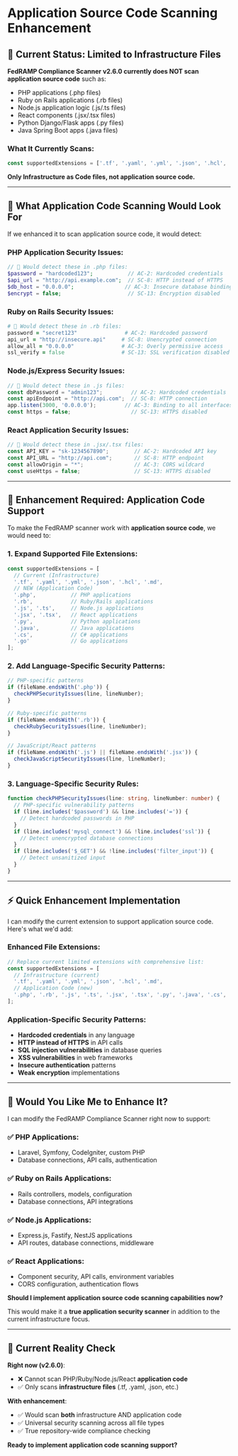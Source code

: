 # Application Source Code Scanning Enhancement

## 🚫 **Current Status: Limited to Infrastructure Files**

**FedRAMP Compliance Scanner v2.6.0 currently does NOT scan application source code** such as:
- PHP applications (.php files)
- Ruby on Rails applications (.rb files)
- Node.js application logic (.js/.ts files)
- React components (.jsx/.tsx files)
- Python Django/Flask apps (.py files)
- Java Spring Boot apps (.java files)

### **What It Currently Scans:**
```typescript
const supportedExtensions = ['.tf', '.yaml', '.yml', '.json', '.hcl', '.md'];
```

**Only Infrastructure as Code files, not application source code.**

---

## 🎯 **What Application Code Scanning Would Look For**

If we enhanced it to scan application source code, it would detect:

### **PHP Application Security Issues:**
```php
// 🚫 Would detect these in .php files:
$password = "hardcoded123";           // AC-2: Hardcoded credentials
$api_url = "http://api.example.com";  // SC-8: HTTP instead of HTTPS
$db_host = "0.0.0.0";                // AC-3: Insecure database binding
$encrypt = false;                     // SC-13: Encryption disabled
```

### **Ruby on Rails Security Issues:**
```ruby
# 🚫 Would detect these in .rb files:
password = "secret123"               # AC-2: Hardcoded password
api_url = "http://insecure.api"     # SC-8: Unencrypted connection
allow_all = "0.0.0.0"               # AC-3: Overly permissive access
ssl_verify = false                  # SC-13: SSL verification disabled
```

### **Node.js/Express Security Issues:**
```javascript
// 🚫 Would detect these in .js files:
const dbPassword = "admin123";         // AC-2: Hardcoded credentials  
const apiEndpoint = "http://api.com";  // SC-8: HTTP connection
app.listen(3000, '0.0.0.0');         // AC-3: Binding to all interfaces
const https = false;                   // SC-13: HTTPS disabled
```

### **React Application Security Issues:**
```jsx
// 🚫 Would detect these in .jsx/.tsx files:
const API_KEY = "sk-1234567890";        // AC-2: Hardcoded API key
const API_URL = "http://api.com";       // SC-8: HTTP endpoint
const allowOrigin = "*";                // AC-3: CORS wildcard
const useHttps = false;                 // SC-13: HTTPS disabled
```

---

## 🔧 **Enhancement Required: Application Code Support**

To make the FedRAMP scanner work with **application source code**, we would need to:

### **1. Expand Supported File Extensions:**
```typescript
const supportedExtensions = [
  // Current (Infrastructure)
  '.tf', '.yaml', '.yml', '.json', '.hcl', '.md',
  // NEW (Application Code)
  '.php',           // PHP applications
  '.rb',            // Ruby/Rails applications  
  '.js', '.ts',     // Node.js applications
  '.jsx', '.tsx',   // React applications
  '.py',            // Python applications
  '.java',          // Java applications
  '.cs',            // C# applications
  '.go'             // Go applications
];
```

### **2. Add Language-Specific Security Patterns:**
```typescript
// PHP-specific patterns
if (fileName.endsWith('.php')) {
  checkPHPSecurityIssues(line, lineNumber);
}

// Ruby-specific patterns  
if (fileName.endsWith('.rb')) {
  checkRubySecurityIssues(line, lineNumber);
}

// JavaScript/React patterns
if (fileName.endsWith('.js') || fileName.endsWith('.jsx')) {
  checkJavaScriptSecurityIssues(line, lineNumber);
}
```

### **3. Language-Specific Security Rules:**
```typescript
function checkPHPSecurityIssues(line: string, lineNumber: number) {
  // PHP-specific vulnerability patterns
  if (line.includes('$password') && line.includes('=')) {
    // Detect hardcoded passwords in PHP
  }
  if (line.includes('mysql_connect') && !line.includes('ssl')) {
    // Detect unencrypted database connections
  }
  if (line.includes('$_GET') && !line.includes('filter_input')) {
    // Detect unsanitized input
  }
}
```

---

## ⚡ **Quick Enhancement Implementation**

I can modify the current extension to support application source code. Here's what we'd add:

### **Enhanced File Extensions:**
```typescript
// Replace current limited extensions with comprehensive list:
const supportedExtensions = [
  // Infrastructure (current)
  '.tf', '.yaml', '.yml', '.json', '.hcl', '.md',
  // Application Code (new)
  '.php', '.rb', '.js', '.ts', '.jsx', '.tsx', '.py', '.java', '.cs', '.go'
];
```

### **Application-Specific Security Patterns:**
- **Hardcoded credentials** in any language
- **HTTP instead of HTTPS** in API calls
- **SQL injection vulnerabilities** in database queries
- **XSS vulnerabilities** in web frameworks
- **Insecure authentication** patterns
- **Weak encryption** implementations

---

## 🚀 **Would You Like Me to Enhance It?**

I can modify the FedRAMP Compliance Scanner right now to support:

### **✅ PHP Applications:**
- Laravel, Symfony, CodeIgniter, custom PHP
- Database connections, API calls, authentication

### **✅ Ruby on Rails Applications:**
- Rails controllers, models, configuration
- Database connections, API integrations

### **✅ Node.js Applications:**
- Express.js, Fastify, NestJS applications
- API routes, database connections, middleware

### **✅ React Applications:**
- Component security, API calls, environment variables
- CORS configuration, authentication flows

**Should I implement application source code scanning capabilities now?**

This would make it a **true application security scanner** in addition to the current infrastructure focus.

---

## 🎯 **Current Reality Check**

**Right now (v2.6.0)**: 
- ❌ Cannot scan PHP/Ruby/Node.js/React **application code**
- ✅ Only scans **infrastructure files** (.tf, .yaml, .json, etc.)

**With enhancement**:
- ✅ Would scan **both** infrastructure AND application code
- ✅ Universal security scanning across all file types
- ✅ True repository-wide compliance checking

**Ready to implement application code scanning support?**
